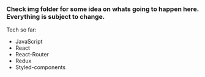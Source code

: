 ### Check img folder for some idea on whats going to happen here. Everything is subject to change.

Tech so far:

- JavaScript
- React
- React-Router
- Redux
- Styled-components
